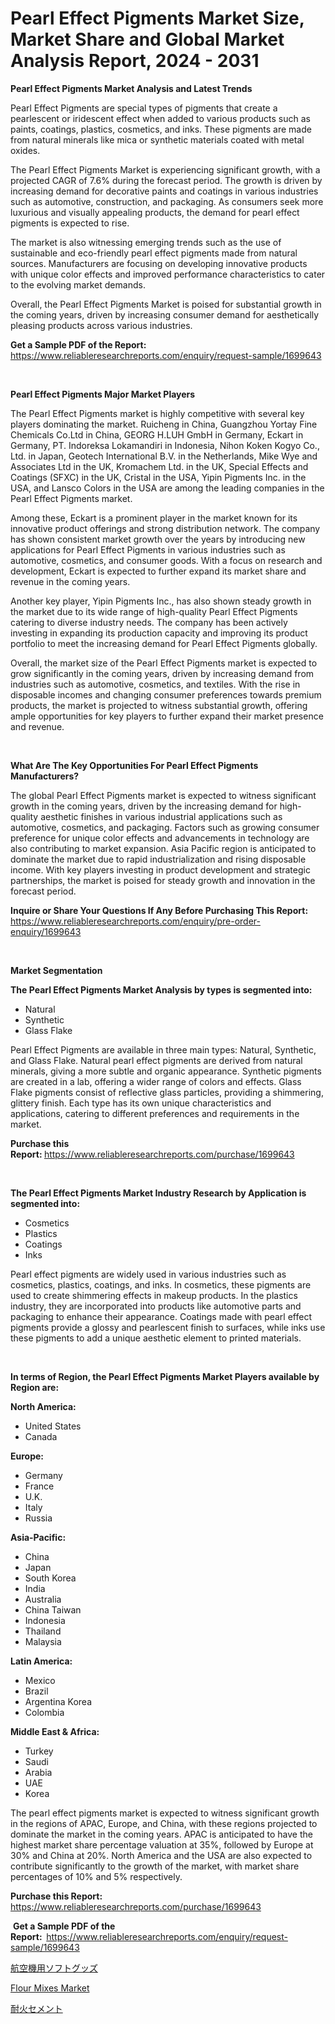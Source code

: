 <p><h1>Pearl Effect Pigments Market Size, Market Share and Global Market Analysis Report, 2024 - 2031</h1></p><p><strong>Pearl Effect Pigments Market Analysis and Latest Trends</strong></p>
<p><p>Pearl Effect Pigments are special types of pigments that create a pearlescent or iridescent effect when added to various products such as paints, coatings, plastics, cosmetics, and inks. These pigments are made from natural minerals like mica or synthetic materials coated with metal oxides.</p><p>The Pearl Effect Pigments Market is experiencing significant growth, with a projected CAGR of 7.6% during the forecast period. The growth is driven by increasing demand for decorative paints and coatings in various industries such as automotive, construction, and packaging. As consumers seek more luxurious and visually appealing products, the demand for pearl effect pigments is expected to rise.</p><p>The market is also witnessing emerging trends such as the use of sustainable and eco-friendly pearl effect pigments made from natural sources. Manufacturers are focusing on developing innovative products with unique color effects and improved performance characteristics to cater to the evolving market demands.</p><p>Overall, the Pearl Effect Pigments Market is poised for substantial growth in the coming years, driven by increasing consumer demand for aesthetically pleasing products across various industries.</p></p>
<p><strong>Get a Sample PDF of the Report:&nbsp;</strong> <a href="https://www.reliableresearchreports.com/enquiry/request-sample/1699643">https://www.reliableresearchreports.com/enquiry/request-sample/1699643</a></p>
<p>&nbsp;</p>
<p><strong>Pearl Effect Pigments Major Market Players</strong></p>
<p><p>The Pearl Effect Pigments market is highly competitive with several key players dominating the market. Ruicheng in China, Guangzhou Yortay Fine Chemicals Co.Ltd in China, GEORG H.LUH GmbH in Germany, Eckart in Germany, PT. Indoreksa Lokamandiri in Indonesia, Nihon Koken Kogyo Co., Ltd. in Japan, Geotech International B.V. in the Netherlands, Mike Wye and Associates Ltd in the UK, Kromachem Ltd. in the UK, Special Effects and Coatings (SFXC) in the UK, Cristal in the USA, Yipin Pigments Inc. in the USA, and Lansco Colors in the USA are among the leading companies in the Pearl Effect Pigments market.</p><p>Among these, Eckart is a prominent player in the market known for its innovative product offerings and strong distribution network. The company has shown consistent market growth over the years by introducing new applications for Pearl Effect Pigments in various industries such as automotive, cosmetics, and consumer goods. With a focus on research and development, Eckart is expected to further expand its market share and revenue in the coming years.</p><p>Another key player, Yipin Pigments Inc., has also shown steady growth in the market due to its wide range of high-quality Pearl Effect Pigments catering to diverse industry needs. The company has been actively investing in expanding its production capacity and improving its product portfolio to meet the increasing demand for Pearl Effect Pigments globally.</p><p>Overall, the market size of the Pearl Effect Pigments market is expected to grow significantly in the coming years, driven by increasing demand from industries such as automotive, cosmetics, and textiles. With the rise in disposable incomes and changing consumer preferences towards premium products, the market is projected to witness substantial growth, offering ample opportunities for key players to further expand their market presence and revenue.</p></p>
<p>&nbsp;</p>
<p><strong>What Are The Key Opportunities For Pearl Effect Pigments Manufacturers?</strong></p>
<p><p>The global Pearl Effect Pigments market is expected to witness significant growth in the coming years, driven by the increasing demand for high-quality aesthetic finishes in various industrial applications such as automotive, cosmetics, and packaging. Factors such as growing consumer preference for unique color effects and advancements in technology are also contributing to market expansion. Asia Pacific region is anticipated to dominate the market due to rapid industrialization and rising disposable income. With key players investing in product development and strategic partnerships, the market is poised for steady growth and innovation in the forecast period.</p></p>
<p><strong>Inquire or Share Your Questions If Any Before Purchasing This Report:</strong> <a href="https://www.reliableresearchreports.com/enquiry/pre-order-enquiry/1699643">https://www.reliableresearchreports.com/enquiry/pre-order-enquiry/1699643</a></p>
<p>&nbsp;</p>
<p><strong>Market Segmentation</strong></p>
<p><strong>The Pearl Effect Pigments Market Analysis by types is segmented into:</strong></p>
<p><ul><li>Natural</li><li>Synthetic</li><li>Glass Flake</li></ul></p>
<p><p>Pearl Effect Pigments are available in three main types: Natural, Synthetic, and Glass Flake. Natural pearl effect pigments are derived from natural minerals, giving a more subtle and organic appearance. Synthetic pigments are created in a lab, offering a wider range of colors and effects. Glass Flake pigments consist of reflective glass particles, providing a shimmering, glittery finish. Each type has its own unique characteristics and applications, catering to different preferences and requirements in the market.</p></p>
<p><strong>Purchase this Report:&nbsp;</strong><a href="https://www.reliableresearchreports.com/purchase/1699643">https://www.reliableresearchreports.com/purchase/1699643</a></p>
<p>&nbsp;</p>
<p><strong>The Pearl Effect Pigments Market Industry Research by Application is segmented into:</strong></p>
<p><ul><li>Cosmetics</li><li>Plastics</li><li>Coatings</li><li>Inks</li></ul></p>
<p><p>Pearl effect pigments are widely used in various industries such as cosmetics, plastics, coatings, and inks. In cosmetics, these pigments are used to create shimmering effects in makeup products. In the plastics industry, they are incorporated into products like automotive parts and packaging to enhance their appearance. Coatings made with pearl effect pigments provide a glossy and pearlescent finish to surfaces, while inks use these pigments to add a unique aesthetic element to printed materials.</p></p>
<p>&nbsp;</p>
<p><strong>In terms of Region, the Pearl Effect Pigments Market Players available by Region are:</strong></p>
<p>
    <p> <strong> North America: </strong>
        <ul>
            <li>United States</li>
            <li>Canada</li>
        </ul>
        </p> 
    <p> <strong> Europe: </strong>
        <ul>
            <li>Germany</li>
            <li>France</li>
            <li>U.K.</li>
            <li>Italy</li>
            <li>Russia</li>
        </ul>
        </p> 
    <p> <strong> Asia-Pacific: </strong>
        <ul>
            <li>China</li>
            <li>Japan</li>
            <li>South Korea</li>
            <li>India</li>
            <li>Australia</li>
            <li>China Taiwan</li>
            <li>Indonesia</li>
            <li>Thailand</li>
            <li>Malaysia</li>
        </ul>
        </p> 
    <p> <strong> Latin America: </strong>
        <ul>
            <li>Mexico</li>
            <li>Brazil</li>
            <li>Argentina Korea</li>
            <li>Colombia</li>
        </ul>
        </p> 
    <p> <strong> Middle East & Africa: </strong>
        <ul>
            <li>Turkey</li>
            <li>Saudi</li>
            <li>Arabia</li>
            <li>UAE</li>
            <li>Korea</li>
        </ul>
    </p>
    </p>
<p><p>The pearl effect pigments market is expected to witness significant growth in the regions of APAC, Europe, and China, with these regions projected to dominate the market in the coming years. APAC is anticipated to have the highest market share percentage valuation at 35%, followed by Europe at 30% and China at 20%. North America and the USA are also expected to contribute significantly to the growth of the market, with market share percentages of 10% and 5% respectively.</p></p>
<p><strong>Purchase this Report: </strong><a href="https://www.reliableresearchreports.com/purchase/1699643">https://www.reliableresearchreports.com/purchase/1699643</a></p>
<p>&nbsp;<strong>Get a Sample PDF of the Report:&nbsp;&nbsp;</strong><a href="https://www.reliableresearchreports.com/enquiry/request-sample/1699643">https://www.reliableresearchreports.com/enquiry/request-sample/1699643</a></p>
<p><strong></strong></p>
<p><p><a href="https://medium.com/@kelscdowell78456/%E8%88%AA%E7%A9%BA%E6%A9%9F%E3%82%BD%E3%83%95%E3%83%88%E3%82%B0%E3%83%83%E3%82%BA%E5%B8%82%E5%A0%B4-2031%E5%B9%B4%E3%81%BE%E3%81%A7%E3%81%AE%E3%83%88%E3%83%AC%E3%83%B3%E3%83%89-%E4%BA%88%E6%B8%AC-%E7%AB%B6%E4%BA%89%E5%88%86%E6%9E%90-6a78cf919202">航空機用ソフトグッズ</a></p><p><a href="https://view.publitas.com/reportprime-1/flour-mixes-market-size-evaluating-its-market-trends-growth-and-projections-2023-2030/">Flour Mixes Market</a></p><p><a href="https://github.com/oqoeusbvpadwjs08/Market-Research-Report-List-1/blob/main/2923048191934.md">耐火セメント</a></p></p>